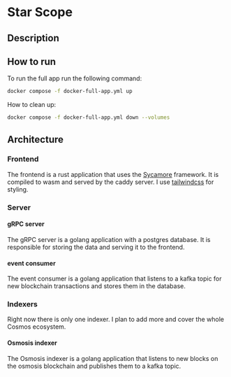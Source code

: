 # Star Scope
## Description


## How to run

To run the full app run the following command:
```bash
docker compose -f docker-full-app.yml up
```

How to clean up:
```bash
docker compose -f docker-full-app.yml down --volumes
```


## Architecture

### Frontend

The frontend is a rust application that uses the [Sycamore](https://sycamore-rs.netlify.app/) framework. 
It is compiled to wasm and served by the caddy server. I use [tailwindcss](https://tailwindcss.com/) for styling.

### Server

#### gRPC server
The gRPC server is a golang application with a postgres database. It is responsible for storing the data and serving it to the frontend.

#### event consumer
The event consumer is a golang application that listens to a kafka topic for new blockchain transactions and stores them in the database.

### Indexers

Right now there is only one indexer. I plan to add more and cover the whole Cosmos ecosystem.

#### Osmosis indexer
The Osmosis indexer is a golang application that listens to new blocks on the osmosis blockchain and publishes them to a kafka topic.
